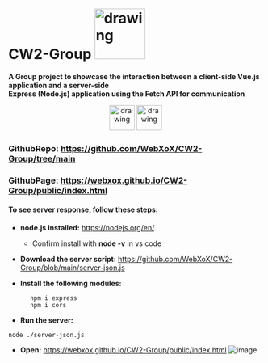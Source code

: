 # CW2-Group <img src="https://user-images.githubusercontent.com/97600250/214095303-f1c64d45-f289-492e-a4ee-4e418f015f0c.png" alt="drawing" style="width:100px;"/>

**A Group project to showcase the interaction between a client-side Vue.js application and a server-side <br /> Express (Node.js) application using the Fetch API for communication** <br />
<p align="center">
<img src="https://user-images.githubusercontent.com/97600250/214097142-2046604d-9ba9-4e4d-9a07-d8aede78edfa.png" alt="drawing" style="width:50px;"/>
<img src="https://user-images.githubusercontent.com/97600250/214097785-fb9d784a-6624-4312-a332-5399cdfe7b9e.png" alt="drawing" style="width:50px;"/>
</p>

### GithubRepo: https://github.com/WebXoX/CW2-Group/tree/main
### GithubPage:  https://webxox.github.io/CW2-Group/public/index.html

#### To see server response, follow these steps:
* **node.js installed:** https://nodejs.org/en/.

     * Confirm install with **node -v** in vs code

* **Download the server script:** https://github.com/WebXoX/CW2-Group/blob/main/server-json.js

* **Install the following modules:** 

```
      npm i express
      npm i cors
```
* **Run the server:**
```
node ./server-json.js
```
* **Open:** https://webxox.github.io/CW2-Group/public/index.html
![image](https://user-images.githubusercontent.com/97600250/214094691-1feb5009-bc97-495c-9074-599779f65520.png)

